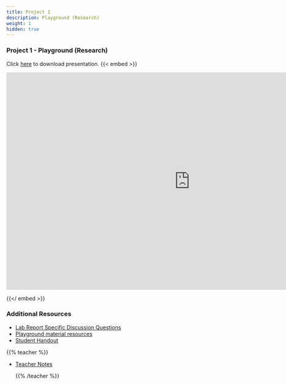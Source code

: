 ```yaml
---
title: Project 1    
description: Playground (Research)
weight: 1
hidden: true
---
```


### Project 1 - Playground (Research)

Click <a href="https://docs.google.com/presentation/d/1v-LP6X6F_Kn7cQxCtd8xi823poRLAut78tVyFF6CZuw/edit#slide=id.p" target="_blank">here</a> to download presentation.
{{< embed >}}

<iframe src="https://docs.google.com/presentation/d/e/2PACX-1vSXFCTBNZpF5yY1loj3ha_PDSGMG4uVgJnqJybxRU1andDFLjY56MJFrFcAy90Amkuj0vobDkI4AAl6/embed?start=false&loop=false&delayms=3000" frameborder="0" width="960" height="569" allowfullscreen="true" mozallowfullscreen="true" webkitallowfullscreen="true"></iframe>

{{</ embed >}}

### Additional Resources

- <a href="https://drive.google.com/open?id=1TXntW2eELGvDSl7SjAgj9SKF0_nXARXusL6A2zI8sgU" target="_blank">Lab Report Specific Discussion Questions</a>
- <a href="https://drive.google.com/open?id=1k9rjNMXOPk2UMoWrrb5ls9BzeSZyTFvATATz8j6YpGQ" target="_blank">Playground material resources</a>
- <a href="https://drive.google.com/open?id=1KTjenrSW1AIrGcDtdLSTi48I64yAEIXw6Jb_Q2YHS0Q" target="_blank">Student Handout</a>

{{% teacher %}}

- <a href="https://drive.google.com/open?id=1XaoWQIOmaK_zrHdSwVIu6P9DL27PCVZook5x2YNQaL8" target="_blank">Teacher Notes</a>

  {{% /teacher %}}
<!--stackedit_data:
eyJoaXN0b3J5IjpbMTYxODU1MzEzNV19
-->
